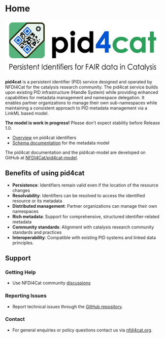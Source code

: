 # Home

![pid4cat logo](images/logo-with-text.svg)

**pid4cat** is a persistent identifier (PID) service designed and operated by NFDI4Cat for the catalysis research community.
The pid4cat service builds upon existing PID infrastructure (Handle System) while providing enhanced capabilities for metadata management and namespace delegation. It enables partner organizations to manage their own sub-namespaces while maintaining a consistent approach to PID metadata management via a LinkML  based model.

**The model is work in progress!** Please don't expect stability before Release 1.0.

- [Overview](/overview.md) on pid4cat identifiers
- [Schema documentation](elements/overview.md) for the metadata model

The pid4cat documentation and the pid4cat-model are developed on GitHub at [NFDI4Cat/pid4cat-model](https://github.com/nfdi4cat/pid4cat-model/).

## Benefits of using pid4cat

- **Persistence**: Identifiers remain valid even if the location of the resource changes
- **Resolvability**: Identifiers can be resolved to access the identified resource or its metadata
- **Distributed management**: Partner organizations can manage their own namespaces
- **Rich metadata**: Support for comprehensive, structured identifier-related metadata
- **Community standards**: Alignment with catalysis research community standards and practices
- **Interoperability**: Compatible with existing PID systems and linked data principles.

## Support

### Getting Help

- Use NFDI4Cat community [discussions](https://github.com/orgs/nfdi4cat/discussions?discussions_q=label%3Apid4cat+)

### Reporting Issues

- Report technical issues through the [GitHub repository](https://github.com/nfdi4cat/pid4cat-model/issues).

### Contact

- For general enquiries or policy questions contact us via [nfdi4cat.org](https://nfdi4cat.org/kontakt/).
